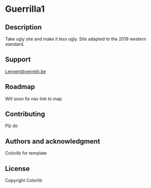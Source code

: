 # Guerrilla1

## Description
Take ugly site and make it less ugly. Site adapted to the 2019 western standard.

## Support
Lennert@verreth.be
    
## Roadmap
Will soon fix nav link to map
    
## Contributing
Plz do
    
## Authors and acknowledgment
Colorlib for template
    
## License
Copyright Colorlib
